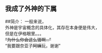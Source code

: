 我成了外神的下属  
---

##简介：
一般来说，  
外神是宇宙概念的具体化，其存在本身便是伟大，  
但是在伊格眼里。。。  
~~“为什么你会这么骚啊...”~~  
“我要跟奈亚子~~阿姨~~玩，谢谢”
